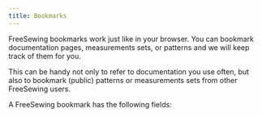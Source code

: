 ```yaml
---
title: Bookmarks
---
```


FreeSewing bookmarks work just like in your browser. You can bookmark
documentation pages, measurements sets, or patterns and we will keep track of
them for you.

This can be handy not only to refer to documentation you use often, but also to
bookmark (public) patterns or measurements sets from other FreeSewing users.

A FreeSewing bookmark has the following fields:

<ReadMore />
